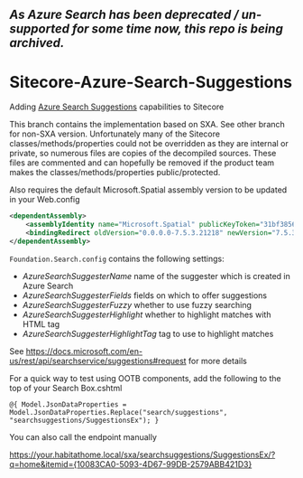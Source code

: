_As Azure Search has been deprecated / un-supported for some time now, this repo is being archived._
---

# Sitecore-Azure-Search-Suggestions
Adding [Azure Search Suggestions](https://docs.microsoft.com/en-us/azure/search/index-add-suggesters) capabilities to Sitecore

This branch contains the implementation based on SXA.  See other branch for non-SXA version.
Unfortunately many of the Sitecore classes/methods/properties could not be overridden as they are internal or private, so numerous files are copies of the decompiled sources.  These files are commented and can hopefully be removed if the product team makes the classes/methods/properties public/protected.

Also requires the default Microsoft.Spatial assembly version to be updated in your Web.config
```xml
<dependentAssembly>
    <assemblyIdentity name="Microsoft.Spatial" publicKeyToken="31bf3856ad364e35" culture="neutral" xmlns="urn:schemas-microsoft-com:asm.v1" />
    <bindingRedirect oldVersion="0.0.0.0-7.5.3.21218" newVersion="7.5.3.21218" xmlns="urn:schemas-microsoft-com:asm.v1" />
</dependentAssembly>
```

`Foundation.Search.config` contains the following settings:
- *AzureSearchSuggesterName*  name of the suggester which is created in Azure Search
- *AzureSearchSuggesterFields* fields on which to offer suggestions
- *AzureSearchSuggesterFuzzy* whether to use fuzzy searching
- *AzureSearchSuggesterHighlight* whether to highlight matches with HTML tag
- *AzureSearchSuggesterHighlightTag* tag to use to highlight matches 

See https://docs.microsoft.com/en-us/rest/api/searchservice/suggestions#request for more details

For a quick way to test using OOTB components, add the following to the top of your Search Box.cshtml

```
@{ Model.JsonDataProperties = Model.JsonDataProperties.Replace("search/suggestions", "searchsuggestions/SuggestionsEx"); }
```

You can also call the endpoint manually

https://your.habitathome.local/sxa/searchsuggestions/SuggestionsEx/?q=home&itemid={10083CA0-5093-4D67-99DB-2579ABB421D3}
